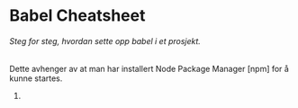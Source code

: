 # Babel Cheatsheet

###### Steg for steg, hvordan sette opp babel i et prosjekt.

Dette avhenger av at man har installert Node Package Manager [npm] for å kunne startes.

1.
